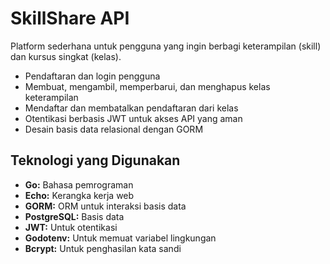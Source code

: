 # SkillShare API
Platform sederhana untuk pengguna yang ingin berbagi keterampilan (skill) dan kursus singkat (kelas).

- Pendaftaran dan login pengguna
- Membuat, mengambil, memperbarui, dan menghapus kelas keterampilan
- Mendaftar dan membatalkan pendaftaran dari kelas
- Otentikasi berbasis JWT untuk akses API yang aman
- Desain basis data relasional dengan GORM

## Teknologi yang Digunakan

- **Go:** Bahasa pemrograman
- **Echo:** Kerangka kerja web
- **GORM:** ORM untuk interaksi basis data
- **PostgreSQL:** Basis data
- **JWT:** Untuk otentikasi
- **Godotenv:** Untuk memuat variabel lingkungan
- **Bcrypt:** Untuk penghasilan kata sandi
